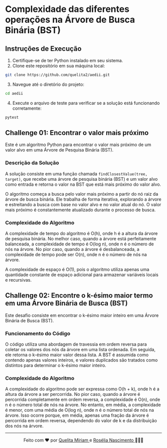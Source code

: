 # Complexidade das diferentes operações na Árvore de Busca Binária (BST)

## Instruções de Execução

1. Certifique-se de ter Python instalado em seu sistema.
2. Clone este repositório em sua máquina local:

```bash
git clone https://github.com/quelita2/aedii.git
```

3. Navegue até o diretório do projeto:
```bash
cd aedii
```

4. Execute o arquivo de teste para verificar se a solução está funcionando corretamente:
```bash
pytest
```

## Challenge 01: Encontrar o valor mais próximo

Este é um algoritmo Python para encontrar o valor mais próximo de um valor alvo em uma Árvore de Pesquisa Binária (BST).

### Descrição da Solução

A solução consiste em uma função chamada `findClosestValue(tree, target)`, que recebe uma árvore de pesquisa binária (BST) e um valor alvo como entrada e retorna o valor na BST que está mais próximo do valor alvo.

O algoritmo começa a busca pelo valor mais próximo a partir do nó raiz da árvore de busca binária. Ele trabalha de forma iterativa, explorando a árvore e estreitando a busca com base no valor alvo e no valor atual do nó. O valor mais próximo é constantemente atualizado durante o processo de busca.

### Complexidade do Algoritmo
A complexidade de tempo do algoritmo é O(h), onde h é a altura da árvore de pesquisa binária. No melhor caso, quando a árvore está perfeitamente balanceada, a complexidade de tempo é O(log n), onde n é o número de nós na árvore. No pior caso, quando a árvore é desbalanceada, a complexidade de tempo pode ser O(n), onde n é o número de nós na árvore.

A complexidade de espaço é O(1), pois o algoritmo utiliza apenas uma quantidade constante de espaço adicional para armazenar variáveis locais e recursivas.

## Challenge 02: Encontre o k-ésimo maior termo em uma Árvore Binária de Busca (BST)

Este desafio consiste em encontrar o k-ésimo maior inteiro em uma Árvore Binária de Busca (BST).

### Funcionamento do Código

O código utiliza uma abordagem de travessia em ordem reversa para coletar os valores dos nós da árvore em uma lista ordenada. Em seguida, ele retorna o k-ésimo maior valor dessa lista. A BST é assumida como contendo apenas valores inteiros, e valores duplicados são tratados como distintos para determinar o k-ésimo maior inteiro.

### Complexidade do Algoritmo

A complexidade do algoritmo pode ser expressa como O(h + k), onde h é a altura da árvore a ser percorrida. No pior caso, quando a árvore é percorrida completamente em ordem reversa, a complexidade é O(n), onde n é o número total de nós na árvore. No entanto, em média, a complexidade é menor, com uma média de O(log n), onde n é o número total de nós na árvore. Isso ocorre porque, em média, apenas uma fração da árvore é percorrida em ordem reversa, dependendo do valor de k e da distribuição dos nós na árvore.

---
<div align="center">
Feito com ❤ por <a href="https://github.com/quelita2" target="_blank">Quelita Míriam </a> e <a href="https://github.com/roseliasilva" target="_blank">Rosélia Nascimento </a> 👩🏼‍💻
</div>
